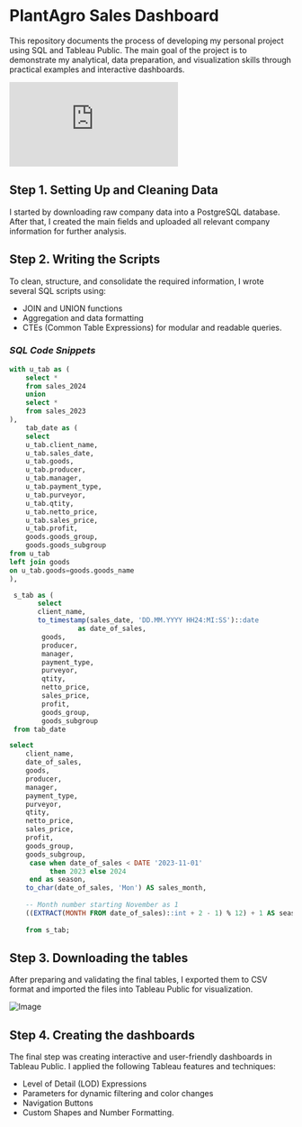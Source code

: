 # PlantAgro Sales Dashboard

This repository documents the process of developing my personal project using SQL and Tableau Public.
The main goal of the project is to demonstrate my analytical, data preparation, and visualization skills through practical examples and interactive dashboards.

![Dashboard.pdf](https://github.com/user-attachments/files/22901990/Dashboard.pdf)
## Step 1. Setting Up and Cleaning Data
I started by downloading raw company data into a PostgreSQL database.
After that, I created the main fields and uploaded all relevant company information for further analysis.

## Step 2. Writing the Scripts
To clean, structure, and consolidate the required information, I wrote several SQL scripts using:
- JOIN and UNION functions
- Aggregation and data formatting
- CTEs (Common Table Expressions) for modular and readable queries.

### *SQL Code Snippets*

```sql
with u_tab as (
	select * 
    from sales_2024
    union
    select *
    from sales_2023
),
    tab_date as ( 
	select 
    u_tab.client_name,
	u_tab.sales_date,
	u_tab.goods,
	u_tab.producer,
	u_tab.manager,
	u_tab.payment_type,
	u_tab.purveyor,
	u_tab.qtity,
	u_tab.netto_price,
	u_tab.sales_price,
    u_tab.profit,
	goods.goods_group,
    goods.goods_subgroup 
from u_tab
left join goods
on u_tab.goods=goods.goods_name
),  
```   

```sql
 s_tab as (	
       select 
	   client_name,
	   to_timestamp(sales_date, 'DD.MM.YYYY HH24:MI:SS')::date 
	             as date_of_sales,
    	goods,
	    producer,
	    manager,
     	payment_type,
    	purveyor,
	    qtity,
	    netto_price,
        sales_price,
        profit,
	    goods_group,
        goods_subgroup 
 from tab_date
``` 

```sql
select
	client_name,
	date_of_sales,
	goods,
	producer,
	manager,
	payment_type,
	purveyor,
	qtity,
	netto_price,
    sales_price,
    profit,
	goods_group,
    goods_subgroup,
	 case when date_of_sales < DATE '2023-11-01'
	      then 2023 else 2024
	 end as season,
	to_char(date_of_sales, 'Mon') AS sales_month,
    
    -- Month number starting November as 1
    ((EXTRACT(MONTH FROM date_of_sales)::int + 2 - 1) % 12) + 1 AS season_month_num
    
	from s_tab;
``` 

## Step 3. Downloading the tables
After preparing and validating the final tables, I exported them to CSV format and imported the files into Tableau Public for visualization.

![Image](https://github.com/user-attachments/assets/5ce93960-9276-462f-bee0-de64276322e8)


## Step 4. Creating the dashboards
The final step was creating interactive and user-friendly dashboards in Tableau Public.
I applied the following Tableau features and techniques:
- Level of Detail (LOD) Expressions
- Parameters for dynamic filtering and color changes
- Navigation Buttons
- Custom Shapes and Number Formatting.
